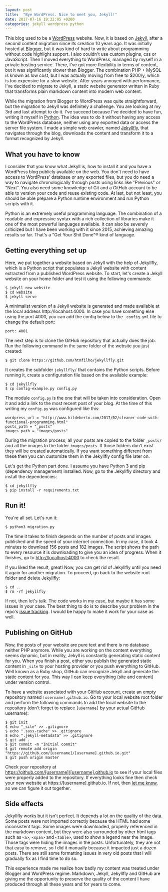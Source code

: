 ```yaml
---
layout: post
title:  "Bye WordPress. Nice to meet you, Jekyll!"
date: 2017-07-16 19:32:05 +0200
categories: jekyll wordpress python
---
```


This blog used to be a [WordPress](https://wordpress.com) website. Now, it is
based on [Jekyll](http://jekyllrb.com), after a second content migration since
its creation 10 years ago. It was initially hosted at
[Blogger](https://www.blogger.com), but it was kind of hard to write about
programming without code highlight support. I also couldn't use custom plugins,
css or JavaScript. Then I moved everything to WordPress, managed by myself in a
private hosting service. There, I've got more flexibility in terms of content,
but it was significantly slower than Blogger. The combination PHP + MySQL is
known as low cost, but I was actually moving from free to $200/y, which is too
expensive for a slow website. After years annoyed with performance, I've decided
to migrate to Jekyll, a static website generator written in Ruby that transforms
plain markdown content into modern web content.

While the migration from Blogger to WordPress was quite straightforward, but the
migration to Jekyll was definitely a challenge. You are looking at my 3rd and
last attempt to do it. I've succeed because I've decided to have fun, writing it
myself in [Python](https://www.python.org). The idea was to do it without having
any access to the WordPress database, neither using any exported data or
access the server file system. I made a simple web crawler, named
[Jekyllfly](https://github.com/htmfilho/jekyllfly), that navigates through the
blog, downloads the content and transform it to a format recognized by Jekyll.

## What you have to know

I consider that you know what Jekyll is, how to install it and you have a
WordPress blog publicly available on the web. You don't need to have access
to WordPress' database or any exported files, but you do need a way to navigate
chronologically through posts using links like "Previous" or "Next". You also
need some knowledge of Git and a GitHub account to be able to version your code
and reuse existing code. At last, but not least, you should be able prepare a
Python runtime environment and run Python scripts with it.

Python is an extremely useful programming language. The combination of a
readable and expressive syntax with a rich collection of libraries make it one
of the most powerful languages available. It can also be severely criticized but
I have been working with it since 2015, achieving amazing results so far. That's
a "Get Your Shit Done"® kind of language.

## Getting everything set up

Here, we put together a website based on Jekyll with the help of Jekyllfly,
which is a Python script that populates a Jekyll website with content extracted
from a published WordPress website. To start, let's create a Jekyll website on
your home folder and test it using the following commands:

    $ jekyll new website
    $ cd website
    $ jekyll serve

A minimalist version of a Jekyll website is generated and made available at the
local address http://locahost:4000. In case you have something else using the
port 4000, you can add the config below to the `_config.yml` file to change the
default port:

    port: 4001

The next step is to clone the GitHub repository that actually does the job. Run
the following command in the same folder of the website you just created:

    $ git clone https://github.com/htmfilho/jekyllfly.git

It creates the subfolder `jekyllfly/` that contains the Python scripts. Before
running it, create a configuration file based on the available example:

    $ cd jekyllfly
    $ cp config-example.py config.py

The module `config.py` is the one that will be taken into consideration. Open it
and add a link to the most recent post of your blog. At the time of this writing
my `config.py` was configured like this:

```
wordpress_url = "http://www.hildeberto.com/2017/02/cleaner-code-with-functional-programming.html"
posts_path = "_posts"
images_path = "images/posts"
```

During the migration process, all your posts are copied to the folder `_posts/`
and all the images to the folder `images/posts`. If those folders don't exist
they will be created automatically. If you want something different from these
then you can customize them in the Jekyllfly config file later on.

Let's get the Python part done. I assume you have Python 3 and pip (dependency
management) installed. Now, go to the Jekyllfly directory and install the
dependencies:

    $ cd jekyllfly
    $ pip install -r requirements.txt

## Run it!

You're all set. Let's run it:

    $ python3 migration.py

The time it takes to finish depends on the number of posts and images published
and the speed of your internet connection. In my case, it took 4 minutes to
download 156 posts and 182 images. The script shows the path to every resource
it is downloading to give you an idea of progress. When it finishes, go to
[http://localhost:4000](http://localhost:4000) to check the result.

If you liked the result, great! Now, you can get rid of Jekyllfly until you need
it again for another migration. To proceed, go back to the website root folder
and delete Jekyllfly:

    $ cd ..
    $ rm -rf jekyllfly

If not, then let's talk. The code works in my case, but maybe it has some issues
in your case. The best thing to do is to describe your problem in the repo's
[issue tracking](https://github.com/htmfilho/jekyllfly/issues). I would be happy
to make it work for your case as well.

## Publishing on GitHub

Now, the posts of your website are pure text and there is no database neither
PHP anymore. While you are working on the content everything seems dynamic, but
in reality, Jekyll is constantly generating static content for you. When you
finish a post, either you publish the generated static content in `_site` to
your hosting provider or you push everything to GitHub. Well known as a Ruby
shop, GitHub can recognize Jekyll and generate the static content for you. This
way I can keep everything (site and content) under version control.

To have a website associated with your GitHub account, create an empty
repository named `[username].github.io`. Go to your local website root folder
and perform the following commands to add the local website to the repository
(don't forget to replace `[username]` by your actual GitHub username):

```
$ git init
$ echo "_site" >> .gitignore
$ echo ".sass-cache" >> .gitignore
$ echo ".jekyll-metadata" >> .gitignore
$ git add .
$ git commit -m "Initial commit"
$ git remote add origin "https://github.com/[username]/[username].github.io.git"
$ git push origin master
```

Check your repository at https://github.com/[username]/[username].github.io to
see if your local files were properly added to the repository. If everything
looks fine then check your new website at https://[username].github.io. If not,
then [let me know](https://github.com/htmfilho/htmfilho.github.io/issues), so we
can figure it out together.

## Side effects

Jekyllfly works but it isn't perfect. It depends a lot on the quality of the
data. Some posts were not imported correctly because the HTML had some
inconsistent tags. Some images were downloaded, properly referenced in the
markdown content, but they were also surrounded by other html tags such as
`<a>`, `<span>` and `<table>`, used to show a legend near the image. Those tags
were hiding the images in the posts. Unfortunately, they are not that easy to
remove, so I did it manually because it impacted just a dozen posts. There are
still some formatting issues in very old posts that I will gradually fix as I
find time to do so.

This experience made me realize how badly my content was treated under Blogger
and WordPress regime. Markdown, Jekyll, Jekyllfly and GitHub are giving me the
opportunity to preserve the quality of the content I have produced through all
these years and for years to come.
